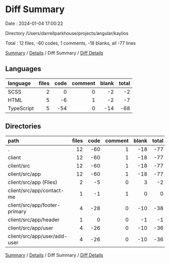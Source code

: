 # Diff Summary

Date : 2024-01-04 17:00:22

Directory /Users/darrellparkhouse/projects/angular/kaylios

Total : 12 files,  -60 codes, 1 comments, -18 blanks, all -77 lines

[Summary](results.md) / [Details](details.md) / Diff Summary / [Diff Details](diff-details.md)

## Languages
| language | files | code | comment | blank | total |
| :--- | ---: | ---: | ---: | ---: | ---: |
| SCSS | 2 | 0 | 0 | -2 | -2 |
| HTML | 5 | -6 | 1 | -2 | -7 |
| TypeScript | 5 | -54 | 0 | -14 | -68 |

## Directories
| path | files | code | comment | blank | total |
| :--- | ---: | ---: | ---: | ---: | ---: |
| . | 12 | -60 | 1 | -18 | -77 |
| client | 12 | -60 | 1 | -18 | -77 |
| client/src | 12 | -60 | 1 | -18 | -77 |
| client/src/app | 12 | -60 | 1 | -18 | -77 |
| client/src/app (Files) | 2 | -5 | 0 | 3 | -2 |
| client/src/app/contact-me | 1 | -1 | 1 | 0 | 0 |
| client/src/app/footer-primary | 4 | -28 | 0 | -10 | -38 |
| client/src/app/header | 1 | 0 | 0 | -1 | -1 |
| client/src/app/user | 4 | -26 | 0 | -10 | -36 |
| client/src/app/user/add-user | 4 | -26 | 0 | -10 | -36 |

[Summary](results.md) / [Details](details.md) / Diff Summary / [Diff Details](diff-details.md)